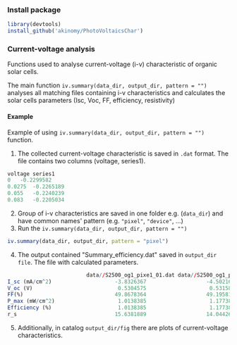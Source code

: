 ### Install package
```r
library(devtools)
install_github('akinomy/PhotoVoltaicsChar')
```

### Current-voltage analysis
Functions used to analyse current-voltage (i-v) characteristic of organic solar cells. 

The main function ```iv.summary(data_dir, output_dir, pattern = "")``` analyses all matching files containing i-v characteristics and calculates the solar cells parameters (Isc, Voc, FF, efficiency, resistivity)

#### Example
Example of using ```iv.summary(data_dir, output_dir, pattern = "")``` function.

1. The collected current-voltage characteristic is saved in `.dat` format. The file contains two columns (voltage, series1). 
```r
voltage	series1	
0	-0.2299582
0.0275	-0.2265189
0.055	-0.2240239
0.083	-0.2205034
````
2. Group of i-v characteristics are saved in one folder e.g. (`data_dir`) and have common names' pattern (e.g. `"pixel"`, `"device"`, ...) 
3. Run the ```iv.summary(data_dir, output_dir, pattern = "")```
```r
iv.summary(data_dir, output_dir, pattern = "pixel")
```
4. The output contained "Summary_efficiency.dat" saved in ```output_dir file```. The file with calculated parameters. 

```r
                         data//S2500_og1_pixe1_01.dat data//S2500_og1_pixe2_01.dat data//S2500_og1_pixe3_01.dat
I_sc (mA/cm^2)                    -3.8326367                   -4.5021650                   -4.5546300
V_oc (V)                           0.5304575                    0.5315812                    0.5033092
FF(%)                             49.8678364                   49.1958129                   39.2810589
P_max (mW/cm^2)                    1.0138385                    1.1773867                    0.9004739
Efficiency (%)                     1.0138385                    1.1773867                    0.9004739
r_s                               15.6381889                   14.0442675                   17.4861618
```
5. Additionally, in catalog ```output_dir/fig``` there are plots of current-voltage characteristics.


